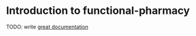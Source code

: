 # Introduction to functional-pharmacy

TODO: write [great documentation](http://jacobian.org/writing/great-documentation/what-to-write/)

